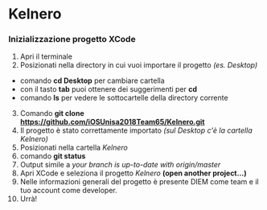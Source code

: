 # Kelnero

### Inizializzazione progetto XCode

1. Apri il terminale
2. Posizionati nella directory in cui vuoi importare il progetto _(es. Desktop)_
  * comando __cd Desktop__ per cambiare cartella
  * con il tasto __tab__ puoi ottenere dei suggerimenti per __cd__
  * comando __ls__ per vedere le sottocartelle della directory corrente
3. Comando __git clone https://github.com/iOSUnisa2018Team65/Kelnero.git__
4. Il progetto è stato correttamente importato _(sul Desktop c'è la cartella Kelnero)_
5. Posizionati nella cartella _Kelnero_
6. comando __git status__
7. Output simile a _your branch is up-to-date with origin/master_
8. Apri XCode e seleziona il progetto _Kelnero_ __(open another project...)__
9. Nelle informazioni generali del progetto è presente DIEM come team e il tuo account come developer.
10. Urrà!
